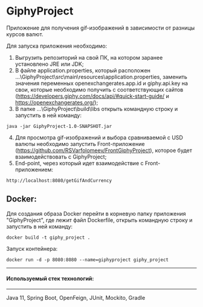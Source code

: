 # GiphyProject
Приложение для получения gif-изображений в зависимости от разницы курсов валют.

Для запуска приложения необходимо:
1. Выгрузить репозиторий на свой ПК, на котором заранее установлено JRE или JDK;
2. В файле application.properties, который расположен ...\GiphyProject\src\main\resources\application.properties,
заменить значения переменных openexchangerates.app.id и giphy.api.key на свои, которые необходимо получить
с соответствующих сайтов (https://developers.giphy.com/docs/api/#quick-start-guide/ и https://openexchangerates.org/);
3. В папке ...\GiphyProject\build\libs открыть командную строку и запустить в ней команду:
```  
java -jar GiphyProject-1.0-SNAPSHOT.jar
```
4. Для просмотра gif-изображений и выбора сравниваемой с USD валюты необходимо запустить Front-приложение
(https://github.com/RSVarfolomeev/FrontGiphyProject), которое будет взаимодействовать с GiphyProject;
5. End-point, через который идет взаимодействие с Front-приложением:
```
http://localhost:8080/getGifAndCurrency
```

Docker:
---
Для создания образа Docker перейти в корневую папку приложения "GiphyProject", где лежит файл Dockerfile,
открыть командную строку и запустить в ней команду:
```  
docker build -t giphy_project .
```
Запуск контейнера:
```
docker run -d -p 8080:8080 --name=giphyproject giphy_project
```
---
#### Используемый стек технологий:

---

Java 11, Spring Boot, OpenFeign, JUnit, Mockito, Gradle
